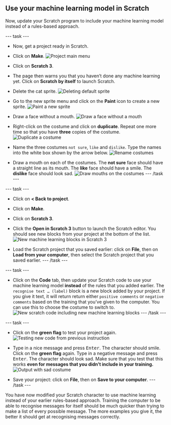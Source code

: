 ## Use your machine learning model in Scratch

Now, update your Scratch program to include your machine learning model instead of a rules-based approach.




--- task ---
+ Now, get a project ready in Scratch. 

+ Click on **Make**.
![Project main menu](images/project-make.png)

+ Click on **Scratch 3**.

+ The page then warns you that you haven’t done any machine learning yet. Click on **Scratch by itself** to launch Scratch.

+ Delete the cat sprite.
![Deleting default sprite](images/delete-cat-annotated.png)

+ Go to the new sprite menu and click on the **Paint** icon to create a new sprite.
![Paint a new sprite](images/click-paint-annotated.png)

+ Draw a face without a mouth.
![Draw a face without a mouth](images/draw-face.png)

+ Right-click on the costume and click on **duplicate**. Repeat one more time so that you have **three** copies of the costume.
![Duplicate a costume](images/duplicate-costume.png)

+ Name the three costumes `not sure`, `like` and `dislike`. Type the names into the white box shown by the arrow below.
![Rename costumes](images/costume-name-annotated.png)

+ Draw a mouth on each of the costumes. The **not sure** face should have a straight line as its mouth. The **like** face should have a smile. The **dislike** face should look sad.
![Draw mouths on the costumes](images/draw-mouths.png)
--- /task ---


--- task ---
+ Click on **< Back to project**.

+ Click on **Make**.

+ Click on **Scratch 3**.

+ Click the **Open in Scratch 3** button to launch the Scratch editor. You should see new blocks from your project at the bottom of the list.
![New machine learning blocks in Scratch 3](images/new-blocks.png)

+ Load the Scratch project that you saved earlier: click on **File**, then on **Load from your computer**, then select the Scratch project that you saved earlier.
--- /task ---

--- task ---
+ Click on the **Code** tab, then update your Scratch code to use your machine learning model **instead** of the rules that you added earlier.
The `recognise text … (label)` block is a new block added by your project. If you give it text, it will return return either `positive comments` or `negative comments` based on the training that you’ve given to the computer.
You can use this to choose the costume to switch to.
![New scratch code including new machine learning blocks](images/code-with-new-blocks.png)
--- /task ---

--- task ---
+ Click on the **green flag** to test your project again.
![Testing new code from previous instruction](images/test-ml-model-annotated.png)

+ Type in a nice message and press <kbd>Enter</kbd>. The character should smile.
Click on the **green flag** again. Type in a negative message and press <kbd>Enter</kbd>. The character should look sad. 
Make sure that you test that this works **even for messages that you didn’t include in your training.**
![Output with sad costume](images/output-sad.png)

+ Save your project: click on **File**, then on **Save to your computer**.
--- /task ---

You have now modified your Scratch character to use machine learning instead of your earlier rules-based approach. Training the computer to be able to recognise messages for itself should be much quicker than trying to make a list of every possible message. The more examples you give it, the better it should get at recognising messages correctly.
